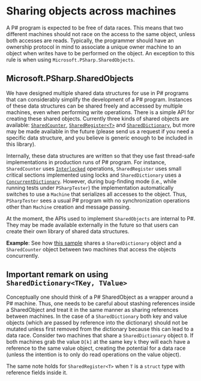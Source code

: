 Sharing objects across machines
===============================
A P# program is expected to be free of data races. This means that two different machines should not race on the access to the same object, unless both accesses are reads. Typically, the programmer should have an ownership protocol in mind to associate a unique owner machine to an object when writes have to be performed on the object. An exception to this rule is when using `Microsoft.PSharp.SharedObjects`.

## Microsoft.PSharp.SharedObjects
We have designed multiple shared data structures for use in P# programs that can considerably simplify the development of a P# program. Instances of these data structures can be shared freely and accessed by multiple machines, even when performing write operations. There is a simple API for creating these shared objects. Currently three kinds of shared objects are available: [`SharedCounter`](https://github.com/p-org/PSharp/blob/master/Libraries/SharedObjects/SharedCounter/SharedCounter.cs), [`SharedRegister<T>`](https://github.com/p-org/PSharp/blob/master/Libraries/SharedObjects/SharedRegister/SharedRegister.cs) and [`SharedDictionary`](https://github.com/p-org/PSharp/blob/master/Libraries/SharedObjects/SharedDictionary/SharedDictionary.cs), but more may be made available in the future (please send us a request if you need a specific data structure, and you believe is generic enough to be included in this library).

Internally, these data structures are written so that they use fast thread-safe implementations in production runs of P# program. For instance, `SharedCounter` uses [`Interlocked`](https://docs.microsoft.com/en-us/dotnet/standard/threading/interlocked-operations) operations, `SharedRegister` uses small critical sections implemented using locks and `SharedDictionary` uses a [`ConcurrentDictionary`](https://docs.microsoft.com/en-us/dotnet/api/system.collections.concurrent.concurrentdictionary-2?view=netframework-4.7). However, during bug-finding mode (i.e., while running tests under `PSharpTester`) the implementation automatically switches to use a `Machine` that serializes all accesses to the object. Thus, `PSharpTester` sees a usual P# program with no synchronization operations other than `Machine` creation and message passing. 

At the moment, the APIs used to implement `SharedObjects` are internal to P#. They may be made available externally in the future so that users can create their own library of shared data structures.

**Example**: See how [this sample](https://github.com/p-org/PSharp/blob/master/Tests/SharedObjects.Tests/Mixed/MixedProductionTest.cs#L103) shares a `SharedDictionary` object and a `SharedCounter` object between two machines that access the objects concurrently.

## Important remark on using `SharedDictionary<TKey, TValue>`
Conceptually one should think of a P# SharedObject as a wrapper around a P# machine. Thus, one needs to be careful about stashing references inside a SharedObject and treat it in the same manner as sharing references between machines. In the case of a `SharedDictionary` both key and value objects (which are passed by reference into the dictionary) should not be mutated unless first removed from the dictionary because this can lead to a data race. Consider two machines that share a `SharedDictionary` object `D`. If both machines grab the value `D[k]` at the same key `k` they will each have a reference to the same value object, creating the potential for a data race (unless the intention is to only do read operations on the value object).

The same note holds for `SharedRegister<T>` when `T` is a `struct` type with reference fields inside it.
